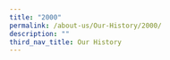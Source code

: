 ```yaml
---
title: "2000"
permalink: /about-us/Our-History/2000/
description: ""
third_nav_title: Our History
---
```

